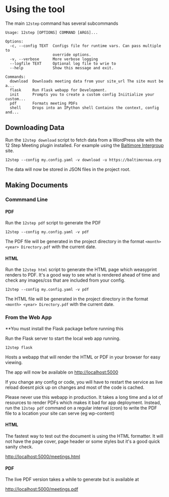 # Using the tool

The main `12step` command has several subcommands

```
Usage: 12step [OPTIONS] COMMAND [ARGS]...

Options:
  -c, --config TEXT  Configs file for runtime vars. Can pass multiple to
                     override options.
  -v, --verbose      More verbose logging
  --logfile TEXT     Optional log file to wrie to
  --help             Show this message and exit.

Commands:
  download  Downloads meeting data from your site_url The site must be a...
  flask     Run Flask webapp for Development.
  init      Prompts you to create a custom config Iniitialize your custom...
  pdf       Formats meeting PDFs
  shell     Drops into an IPython shell Contains the context, config and...

```

## Downloading Data

Run the `12step download` script to fetch data from a WordPress site with the 12 Step Meeting plugin installed. For example using the [Baltimore Intergroup ](https://baltimoreaa.org/) site.

```
12step --config my.config.yaml -v download -u https://baltimoreaa.org
```

The data will now be stored in JSON files in the project root.

## Making Documents

### Commmand Line

#### PDF

Run the `12step pdf` script to generate the PDF

```
12step --config my.config.yaml -v pdf
```

The PDF file will be generated in the project directory in the format `<month> <year> Directory.pdf` with the current date.

####  HTML

Run the `12step html` script to generate the HTML page which weasyprint renders to PDF.
It's a good way to see what is rendered ahead of time and check any images/css that are included from your config.

```
12step --config my.config.yaml -v pdf
```

The HTML file will be generated in the project directory in the format `<month> <year> Directory.pdf` with the current date.

### From the Web App

**You must install the Flask package before running this

Run the Flask server to start the local web app running.

```
12step flask
```

Hosts a webapp that will render the HTML or PDF in your browser for easy viewing.

The app will now be available on [http://localhost:5000](http://localhost:5000)

If you change any config or code, you will have to restart the service as live reload doesnt pick up on changes and most of the code is cached.

Please never use this webapp in production. It takes a long time and a lot of resources to render PDFs which makes it bad for app deployment. Instead, run the `12step pdf` command on a regular interval (cron) to write the PDF file to a location your site can serve (eg wp-content)

#### HTML

The fastest way to test out the document is using the HTML formatter. It will not have the page cover, page header or some styles but it's a good quick sanity check.

[http://localhost:5000/meetings.html](http://localhost:5000/meetings.html)

#### PDF

The live PDF version takes a while to generate but is available at

[http://localhost:5000/meetings.pdf](http://localhost:5000/meetings.pdf)
